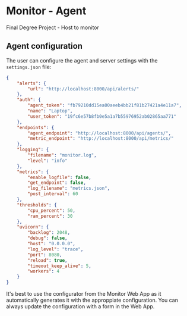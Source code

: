 # Monitor - Agent

Final Degree Project - Host to monitor

## Agent configuration

The user can configure the agent and server settings with the `settings.json` file:

```json
{
    "alerts": {
        "url": "http://localhost:8000/api/alerts/"
    },
    "auth": {
        "agent_token": "fb79210dd15ea00aeeb4bb21f81b27421a4e11a7",
        "name": "Laptop",
        "user_token": "19fc6e57b8fb0e5a1a7b55976952ab02865aa771"
    },
    "endpoints": {
        "agent_endpoint": "http://localhost:8000/api/agents/",
        "metric_endpoint": "http://localhost:8000/api/metrics/"
    },
    "logging": {
        "filename": "monitor.log",
        "level": "info"
    },
    "metrics": {
        "enable_logfile": false,
        "get_endpoint": false,
        "log_filename": "metrics.json",
        "post_interval": 60
    },
    "thresholds": {
        "cpu_percent": 50,
        "ram_percent": 30
    },
    "uvicorn": {
        "backlog": 2048,
        "debug": false,
        "host": "0.0.0.0",
        "log_level": "trace",
        "port": 8080,
        "reload": true,
        "timeout_keep_alive": 5,
        "workers": 4
    }
}
```

It's best to use the configurator from the Monitor Web App as it automatically generates it with the approppiate configuration.
You can always update the configuration with a form in the Web App.
